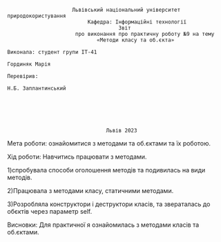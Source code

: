                          Львівський національний університет природокористування
                              Кафедра: Інформаційні технології
                                        Звіт
                          про виконання про практичну роботу №9 на тему
                                 «Методи класу та об.єкта»
                                                                          Виконала: студент групи ІТ-41
                                                                          Гординяк Марія
                                                                          Перевірив:
                                                                          Н.Б. Заплантинський






                                    Львів 2023
Мета роботи: ознайомитися з методами та об.єктами та їх роботою.

Хід роботи: Навчитись працювати з методами.

1)спробувала способи оголошення методів та подивилась на види методів.

2)Працювала з методами класу, статичними методами.

3)Розробляла конструктори і деструктори класів, та звераталась до обєктів через параметр self.

Висновки: Для практичної я ознайомилась з методами класів та об.єктами.
